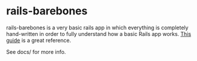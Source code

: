 # rails-barebones

rails-barebones is a very basic rails app in which everything is completely hand-written in order to fully understand how a basic Rails app works. [This guide](http://guides.rubyonrails.org/initialization.html) is a great reference.

See docs/ for more info.